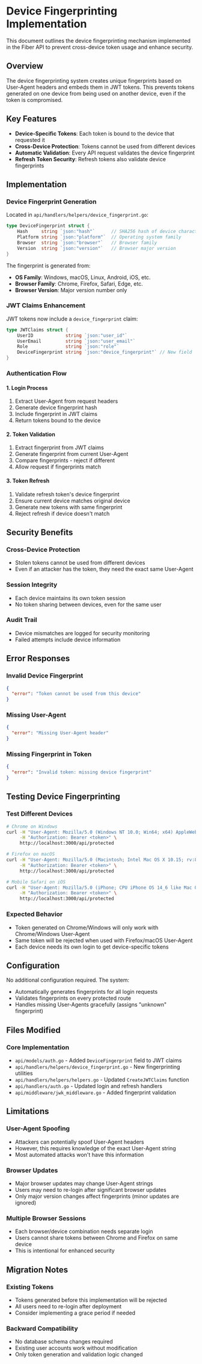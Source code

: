 # Device Fingerprinting Implementation

This document outlines the device fingerprinting mechanism implemented in the Fiber API to prevent cross-device token usage and enhance security.

## Overview

The device fingerprinting system creates unique fingerprints based on User-Agent headers and embeds them in JWT tokens. This prevents tokens generated on one device from being used on another device, even if the token is compromised.

## Key Features

- **Device-Specific Tokens**: Each token is bound to the device that requested it
- **Cross-Device Protection**: Tokens cannot be used from different devices
- **Automatic Validation**: Every API request validates the device fingerprint
- **Refresh Token Security**: Refresh tokens also validate device fingerprints

## Implementation

### Device Fingerprint Generation

Located in `api/handlers/helpers/device_fingerprint.go`:

```go
type DeviceFingerprint struct {
    Hash     string `json:"hash"`      // SHA256 hash of device characteristics
    Platform string `json:"platform"`  // Operating system family
    Browser  string `json:"browser"`   // Browser family
    Version  string `json:"version"`   // Browser major version
}
```

The fingerprint is generated from:
- **OS Family**: Windows, macOS, Linux, Android, iOS, etc.
- **Browser Family**: Chrome, Firefox, Safari, Edge, etc.
- **Browser Version**: Major version number only

### JWT Claims Enhancement

JWT tokens now include a `device_fingerprint` claim:

```go
type JWTClaims struct {
    UserID            string `json:"user_id"`
    UserEmail         string `json:"user_email"`
    Role              string `json:"role"`
    DeviceFingerprint string `json:"device_fingerprint"` // New field
}
```

### Authentication Flow

#### 1. Login Process
1. Extract User-Agent from request headers
2. Generate device fingerprint hash
3. Include fingerprint in JWT claims
4. Return tokens bound to the device

#### 2. Token Validation
1. Extract fingerprint from JWT claims
2. Generate fingerprint from current User-Agent
3. Compare fingerprints - reject if different
4. Allow request if fingerprints match

#### 3. Token Refresh
1. Validate refresh token's device fingerprint
2. Ensure current device matches original device
3. Generate new tokens with same fingerprint
4. Reject refresh if device doesn't match

## Security Benefits

### Cross-Device Protection
- Stolen tokens cannot be used from different devices
- Even if an attacker has the token, they need the exact same User-Agent

### Session Integrity
- Each device maintains its own token session
- No token sharing between devices, even for the same user

### Audit Trail
- Device mismatches are logged for security monitoring
- Failed attempts include device information

## Error Responses

### Invalid Device Fingerprint
```json
{
  "error": "Token cannot be used from this device"
}
```

### Missing User-Agent
```json
{
  "error": "Missing User-Agent header"
}
```

### Missing Fingerprint in Token
```json
{
  "error": "Invalid token: missing device fingerprint"
}
```

## Testing Device Fingerprinting

### Test Different Devices

```bash
# Chrome on Windows
curl -H "User-Agent: Mozilla/5.0 (Windows NT 10.0; Win64; x64) AppleWebKit/537.36 (KHTML, like Gecko) Chrome/91.0.4472.124 Safari/537.36" \
     -H "Authorization: Bearer <token>" \
     http://localhost:3000/api/protected

# Firefox on macOS  
curl -H "User-Agent: Mozilla/5.0 (Macintosh; Intel Mac OS X 10.15; rv:89.0) Gecko/20100101 Firefox/89.0" \
     -H "Authorization: Bearer <token>" \
     http://localhost:3000/api/protected

# Mobile Safari on iOS
curl -H "User-Agent: Mozilla/5.0 (iPhone; CPU iPhone OS 14_6 like Mac OS X) AppleWebKit/605.1.15 (KHTML, like Gecko) Version/14.0 Mobile/15E148 Safari/604.1" \
     -H "Authorization: Bearer <token>" \
     http://localhost:3000/api/protected
```

### Expected Behavior
- Token generated on Chrome/Windows will only work with Chrome/Windows User-Agent
- Same token will be rejected when used with Firefox/macOS User-Agent
- Each device needs its own login to get device-specific tokens

## Configuration

No additional configuration required. The system:
- Automatically generates fingerprints for all login requests
- Validates fingerprints on every protected route
- Handles missing User-Agents gracefully (assigns "unknown" fingerprint)

## Files Modified

### Core Implementation
- `api/models/auth.go` - Added `DeviceFingerprint` field to JWT claims
- `api/handlers/helpers/device_fingerprint.go` - New fingerprinting utilities
- `api/handlers/helpers/helpers.go` - Updated `CreateJWTClaims` function
- `api/handlers/auth.go` - Updated login and refresh handlers
- `api/middleware/jwk_middleware.go` - Added fingerprint validation

## Limitations

### User-Agent Spoofing
- Attackers can potentially spoof User-Agent headers
- However, this requires knowledge of the exact User-Agent string
- Most automated attacks won't have this information

### Browser Updates
- Major browser updates may change User-Agent strings
- Users may need to re-login after significant browser updates
- Only major version changes affect fingerprints (minor updates are ignored)

### Multiple Browser Sessions
- Each browser/device combination needs separate login
- Users cannot share tokens between Chrome and Firefox on same device
- This is intentional for enhanced security

## Migration Notes

### Existing Tokens
- Tokens generated before this implementation will be rejected
- All users need to re-login after deployment
- Consider implementing a grace period if needed

### Backward Compatibility
- No database schema changes required
- Existing user accounts work without modification
- Only token generation and validation logic changed
